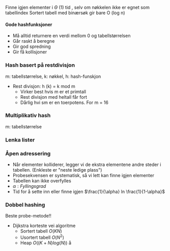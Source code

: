 
Finne igjen elementer i $\Theta$ (1) tid , selv om nøkkelen ikke er egnet som tabellindex
	Sortert tabell med binærsøk gir bare O (log n)

#### Gode hashfunksjoner

- Må alltid returnere en verdi mellom 0 og tabellstørrelsen
- Går raskt å beregne
- Gir god spredning
- Gir få kollisjoner

### Hash basert på restdivisjon

m: tabellstørrelse, k: nøkkel, h: hash-funskjon

- Rest divisjon: h (k) = k mod m
	- Virker best hvis m er et primtall
	- Rest divisjon med heltall får fort
	- Dårlig hvi sm er en toerpotens. For m = 16


### Multiplikativ hash
m: tabellstørrelse

### Lenka lister
### Åpen adressering

- Når elementer kolliderer, legger vi de ekstra elementene  andre steder i tabellen. (Enkleste er "neste ledige plass")
- Probesekvensen er systematisk, så vi lett kan finne igjen elementer
- Tabellen kan ikke overfylles
- $\alpha: Fyllingsgrad$
- Tid for å sette inn eller finne igjen $\frac{1}{\alpha} ln \frac{1}{1-\alpha}$


### Dobbel hashing
Beste probe-metode!!

- Dijkstra korteste vei algoritme
	- Sortert tabell $O(KN)$
	- Usortert tabell $O(N^{2})$
	- Heap $O((K+N) log(N))$ å